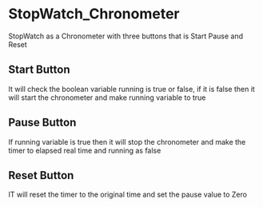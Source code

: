 # StopWatch_Chronometer
StopWatch as a Chronometer with three buttons that is Start Pause and Reset
## Start Button
It will check the boolean variable running is true or false, if it is false then it will start the chronometer and make running variable to true
## Pause Button
If running variable is true then it will stop the chronometer and make the timer to elapsed real time and running as false
## Reset Button
IT will reset the timer to the original time and set the pause value to Zero
